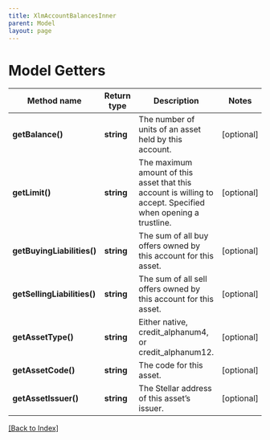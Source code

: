 ```yaml
---
title: XlmAccountBalancesInner
parent: Model
layout: page
---
```


# Model Getters

Method name | Return type | Description | Notes
------------ | ------------- | ------------- | -------------
**getBalance()** | **string** | The number of units of an asset held by this account. | [optional]
**getLimit()** | **string** | The maximum amount of this asset that this account is willing to accept. Specified when opening a trustline. | [optional]
**getBuyingLiabilities()** | **string** | The sum of all buy offers owned by this account for this asset. | [optional]
**getSellingLiabilities()** | **string** | The sum of all sell offers owned by this account for this asset. | [optional]
**getAssetType()** | **string** | Either native, credit_alphanum4, or credit_alphanum12. | [optional]
**getAssetCode()** | **string** | The code for this asset. | [optional]
**getAssetIssuer()** | **string** | The Stellar address of this asset’s issuer. | [optional]

[[Back to Index]](../index.md)
